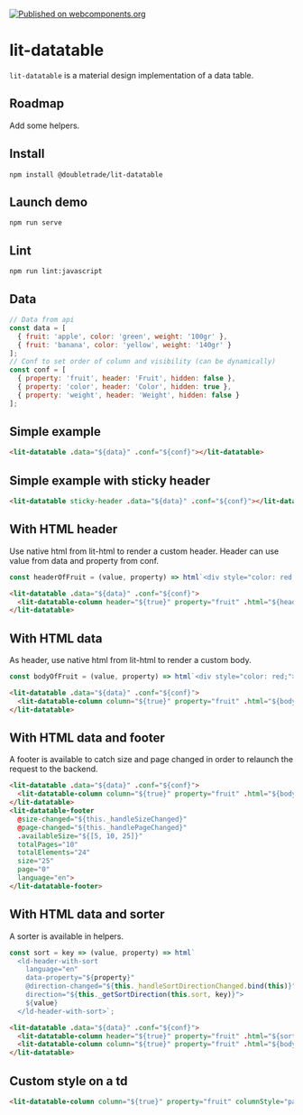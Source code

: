 [![Published on webcomponents.org](https://img.shields.io/badge/webcomponents.org-published-blue.svg)](https://www.webcomponents.org/element/@doubletrade/lit-datatable)
# lit-datatable

`lit-datatable` is a material design implementation of a data table.


## Roadmap
Add some helpers.

## Install
```
npm install @doubletrade/lit-datatable
```

## Launch demo
```
npm run serve
```

## Lint
```
npm run lint:javascript
```

## Data
```js
// Data from api
const data = [
  { fruit: 'apple', color: 'green', weight: '100gr' },
  { fruit: 'banana', color: 'yellow', weight: '140gr' }
];
// Conf to set order of column and visibility (can be dynamically)
const conf = [
  { property: 'fruit', header: 'Fruit', hidden: false },
  { property: 'color', header: 'Color', hidden: true },
  { property: 'weight', header: 'Weight', hidden: false }
];
```

## Simple example
```html
<lit-datatable .data="${data}" .conf="${conf}"></lit-datatable>
```
## Simple example with sticky header
```html
<lit-datatable sticky-header .data="${data}" .conf="${conf}"></lit-datatable>
```
## With HTML header
Use native html from lit-html to render a custom header.
Header can use value from data and property from conf.
```js
const headerOfFruit = (value, property) => html`<div style="color: red;">${value}</div>`;
```
```html
<lit-datatable .data="${data}" .conf="${conf}">
  <lit-datatable-column header="${true}" property="fruit" .html="${headerOfFruit}"></lit-datatable-column>
</lit-datatable>
```
## With HTML data
As header, use native html from lit-html to render a custom body.
```js
const bodyOfFruit = (value, property) => html`<div style="color: red;">${value}</div>`;
```
```html
<lit-datatable .data="${data}" .conf="${conf}">
  <lit-datatable-column column="${true}" property="fruit" .html="${bodyOfFruit}"></lit-datatable-column>
</lit-datatable>
```
## With HTML data and footer
A footer is available to catch size and page changed in order to relaunch the request to the backend.
```html
<lit-datatable .data="${data}" .conf="${conf}">
  <lit-datatable-column column="${true}" property="fruit" .html="${bodyOfFruit}"></lit-datatable-column>
</lit-datatable>
<lit-datatable-footer
  @size-changed="${this._handleSizeChanged}"
  @page-changed="${this._handlePageChanged}"
  .availableSize="${[5, 10, 25]}"
  totalPages="10"
  totalElements="24"
  size="25"
  page="0"
  language="en">
</lit-datatable-footer>
```
## With HTML data and sorter
A sorter is available in helpers.
```js
const sort = key => (value, property) => html`
  <ld-header-with-sort
    language="en"
    data-property="${property}"
    @direction-changed="${this._handleSortDirectionChanged.bind(this)}"
    direction="${this._getSortDirection(this.sort, key)}">
    ${value}
  </ld-header-with-sort>`;
```
```html
<lit-datatable .data="${data}" .conf="${conf}">
  <lit-datatable-column header="${true}" property="fruit" .html="${sort}"></lit-datatable-column>
  <lit-datatable-column column="${true}" property="fruit" .html="${bodyOfFruit}"></lit-datatable-column>
</lit-datatable>
```
## Custom style on a td
```html
<lit-datatable-column column="${true}" property="fruit" columnStyle="padding: 0; min-width: initial;"></lit-datatable-column>
```
